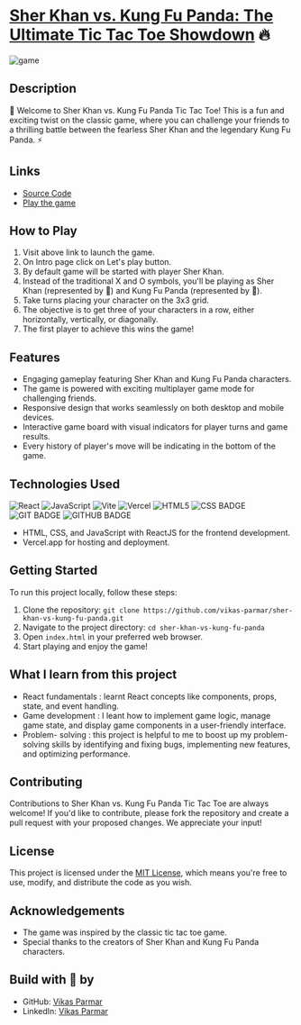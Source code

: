 # [Sher Khan vs. Kung Fu Panda: The Ultimate Tic Tac Toe Showdown](https://sher-khan-vs-kung-fu-panda.vercel.app/) 🔥

![game](https://github.com/vikas-parmar/sher-khan-vs-kung-fu-panda/assets/122597785/f8bf3fee-32da-4a2f-b728-dfc50f440928)

## Description
:pushpin: Welcome to Sher Khan vs. Kung Fu Panda Tic Tac Toe! This is a fun and exciting twist on the classic game, where you can challenge your friends to a thrilling battle between the fearless Sher Khan and the legendary Kung Fu Panda. :zap:


## Links
- [Source Code](https://github.com/vikas-parmar/sher-khan-vs-kung-fu-panda/)
- [Play the game](https://sher-khan-vs-kung-fu-panda.vercel.app/)

## How to Play

1. Visit above link to launch the game.
2. On Intro page click on Let's play button.
3. By default game will be started with player Sher Khan.
4. Instead of the traditional X and O symbols, you'll be playing as Sher Khan (represented by 🦁) and Kung Fu Panda (represented by 🐼).
6. Take turns placing your character on the 3x3 grid.
7. The objective is to get three of your characters in a row, either horizontally, vertically, or diagonally.
8. The first player to achieve this wins the game!

## Features

- Engaging gameplay featuring Sher Khan and Kung Fu Panda characters.
- The game is powered with exciting multiplayer game mode for challenging friends.
- Responsive design that works seamlessly on both desktop and mobile devices.
- Interactive game board with visual indicators for player turns and game results.
- Every history of player's move will be indicating in the bottom of the game.


## Technologies Used
![React](https://img.shields.io/badge/react-%2320232a.svg?style=for-the-badge&logo=react&logoColor=%2361DAFB)
![JavaScript](https://img.shields.io/badge/javascript-%23323330.svg?style=for-the-badge&logo=javascript&logoColor=%23F7DF1E)
![Vite](https://img.shields.io/badge/vite-%23646CFF.svg?style=for-the-badge&logo=vite&logoColor=white)
![Vercel](https://img.shields.io/badge/vercel-%23000000.svg?style=for-the-badge&logo=vercel&logoColor=white)
![HTML5](https://img.shields.io/badge/html5-%23E34F26.svg?style=for-the-badge&logo=html5&logoColor=white)
![CSS BADGE](https://img.shields.io/badge/CSS-239120?&style=for-the-badge&logo=css3&logoColor=white)
![GIT BADGE](https://img.shields.io/badge/GIT-E44C30?style=for-the-badge&logo=git&logoColor=white)
![GITHUB BADGE](https://img.shields.io/badge/GitHub-100000?style=for-the-badge&logo=github&logoColor=white)

- HTML, CSS, and JavaScript with ReactJS for the frontend development.
- Vercel.app for hosting and deployment.

## Getting Started

To run this project locally, follow these steps:

1. Clone the repository: `git clone https://github.com/vikas-parmar/sher-khan-vs-kung-fu-panda.git`
2. Navigate to the project directory: `cd sher-khan-vs-kung-fu-panda`
3. Open `index.html` in your preferred web browser.
4. Start playing and enjoy the game!

## What I learn from this project
- React fundamentals : learnt React concepts like components, props, state, and event handling.
- Game development : I leant how to implement game logic, manage game state, and display game components in a user-friendly interface.
- Problem- solving : this project is helpful to me to boost up my problem- solving skills by identifying and fixing bugs, implementing new features, and optimizing performance.

## Contributing

Contributions to Sher Khan vs. Kung Fu Panda Tic Tac Toe are always welcome! If you'd like to contribute, please fork the repository and create a pull request with your proposed changes. We appreciate your input!

## License

This project is licensed under the [MIT License](LICENSE), which means you're free to use, modify, and distribute the code as you wish.

## Acknowledgements

- The game was inspired by the classic tic tac toe game.
- Special thanks to the creators of Sher Khan and Kung Fu Panda characters.

## Build with 💜 by
- GitHub: [ Vikas Parmar ](https://github.com/vikas-parmar)
- LinkedIn: [ Vikas Parmar ](https://www.linkedin.com/in/vikas-parmar/)
